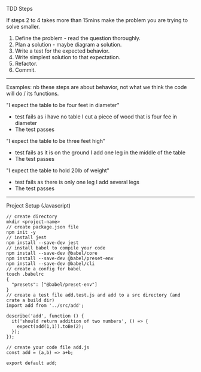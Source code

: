 TDD Steps

If steps 2 to 4 takes more than 15mins make the problem you are trying to solve smaller.

1. Define the problem - read the question thoroughly. 
2. Plan a solution - maybe diagram a solution.
3. Write a test for the expected behavior. 
4. Write simplest solution to that expectation.
5. Refactor. 
6. Commit.

---

Examples: nb these steps are about behavior, not what we think the code will do / its functions.

"I expect the table to be four feet in diameter"
- test fails as i have no table
I cut a piece of wood that is four fee in diameter
- The test passes

"I expect the table to be three feet high"
- test fails as it is on the ground
I add one leg in the middle of the table
- The test passes

"I expect the table to hold 20lb of weight"
- test fails as there is only one leg
I add several legs 
- The test passes

---

Project Setup (Javascript)

```
// create directory
mkdir <project-name>
// create package.json file
npm init -y
// install jest
npm install --save-dev jest
// install babel to compile your code
npm install --save-dev @babel/core
npm install --save-dev @babel/preset-env
npm install --save-dev @babel/cli
// create a config for babel
touch .babelrc
{
  "presets": ["@babel/preset-env"]
}
// create a test file add.test.js and add to a src directory (and crate a build dir)
import add from '../src/add';

describe('add', function () {
  it('should return addition of two numbers', () => {
    expect(add(1,1)).toBe(2);
  });
});

// create your code file add.js
const add = (a,b) => a+b;

export default add;
```